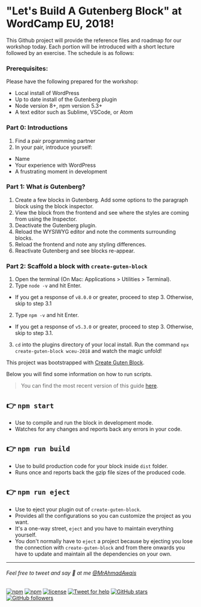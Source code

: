 # "Let's Build A Gutenberg Block" at WordCamp EU, 2018!

This Github project will provide the reference files and roadmap for our workshop today. Each portion will be introduced with a short lecture followed by an exercise. The schedule is as follows:

### Prerequisites:

Please have the following prepared for the workshop:

* Local install of WordPress
* Up to date install of the Gutenberg plugin
* Node version 8+, npm version 5.3+
* A text editor such as Sublime, VSCode, or Atom

### Part 0: Introductions

1. Find a pair programming partner 
2. In your pair, introduce yourself:
  * Name
  * Your experience with WordPress
  * A frustrating moment in development

### Part 1: What _is_ Gutenberg?

1. Create a few blocks in Gutenberg. Add some options to the paragraph block using the block inspector. 
2. View the block from the frontend and see where the styles are coming from using the Inspector.
3. Deactivate the Gutenberg plugin.
4. Reload the WYSIWYG editor and note the comments surrounding blocks. 
5. Reload the frontend and note any styling differences.
6. Reactivate Gutenberg and see blocks re-appear.

### Part 2: Scaffold a block with `create-guten-block`

1. Open the terminal (On Mac: Applications > Utilities > Terminal).
2. Type `node -v` and hit Enter. 
  * If you get a response of `v8.0.0` or greater, proceed to step 3. Otherwise, skip to step 3.1
2. Type `npm -v` and hit Enter. 
  * If you get a response of `v5.3.0` or greater, proceed to step 3. Otherwise, skip to step 3.1.
3. `cd` into the plugins directory of your local install. Run the command `npx create-guten-block wceu-2018` and watch the magic unfold!

This project was bootstrapped with [Create Guten Block](https://github.com/ahmadawais/create-guten-block).

Below you will find some information on how to run scripts.

>You can find the most recent version of this guide [here](https://github.com/ahmadawais/create-guten-block).

## 👉  `npm start`
- Use to compile and run the block in development mode.
- Watches for any changes and reports back any errors in your code.

## 👉  `npm run build`
- Use to build production code for your block inside `dist` folder.
- Runs once and reports back the gzip file sizes of the produced code.

## 👉  `npm run eject`
- Use to eject your plugin out of `create-guten-block`.
- Provides all the configurations so you can customize the project as you want.
- It's a one-way street, `eject` and you have to maintain everything yourself.
- You don't normally have to `eject` a project because by ejecting you lose the connection with `create-guten-block` and from there onwards you have to update and maintain all the dependencies on your own.

---

###### Feel free to tweet and say 👋 at me [@MrAhmadAwais](https://twitter.com/mrahmadawais/)

[![npm](https://img.shields.io/npm/v/create-guten-block.svg?style=flat-square)](https://www.npmjs.com/package/create-guten-block) [![npm](https://img.shields.io/npm/dt/create-guten-block.svg?style=flat-square&label=downloads)](https://www.npmjs.com/package/create-guten-block)  [![license](https://img.shields.io/github/license/mashape/apistatus.svg?style=flat-square)](https://github.com/ahmadawais/create-guten-block) [![Tweet for help](https://img.shields.io/twitter/follow/mrahmadawais.svg?style=social&label=Tweet%20@MrAhmadAwais)](https://twitter.com/mrahmadawais/) [![GitHub stars](https://img.shields.io/github/stars/ahmadawais/create-guten-block.svg?style=social&label=Stars)](https://github.com/ahmadawais/create-guten-block/stargazers) [![GitHub followers](https://img.shields.io/github/followers/ahmadawais.svg?style=social&label=Follow)](https://github.com/ahmadawais?tab=followers)